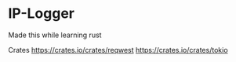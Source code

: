 # IP-Logger
Made this while learning rust

Crates
https://crates.io/crates/reqwest 
https://crates.io/crates/tokio
